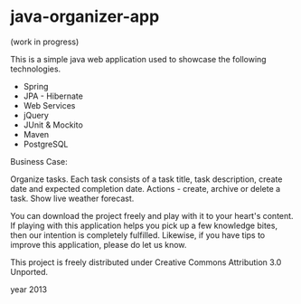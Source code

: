 java-organizer-app
===========================

(work in progress)

This is a simple java web application used to showcase the following technologies.  

- Spring
- JPA - Hibernate
- Web Services
- jQuery
- JUnit & Mockito
- Maven
- PostgreSQL

Business Case:

Organize tasks.  Each task consists of a task title, task description, create date and expected completion date.
Actions - create, archive or delete a task.  Show live weather forecast. 


You can download the project freely and play with it to your heart's content.  If playing with this application helps you pick up a few knowledge bites, 
then our intention is completely fulfilled.  Likewise, if you have tips to improve this application, please do let us know.

This project is freely distributed under Creative Commons Attribution 3.0 Unported.

year 2013
